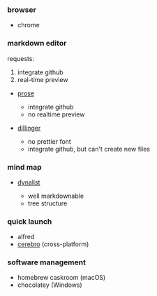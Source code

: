 ### browser

- chrome

### markdown editor

  requests:

  1. integrate github
  2. real-time preview

- [prose](prose.io)

  * integrate github
  * no realtime preview

- [dillinger](dillinger.io)

  * no prettier font
  * integrate github, but can't create new files

### mind map

- [dynalist](dynalist.io)

  * well markdownable
  * tree structure

### quick launch

- alfred
- [cerebro](cerebroapp.com) (cross-platform)

### software management

- homebrew caskroom (macOS)
- chocolatey (Windows)
